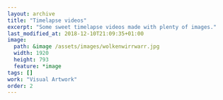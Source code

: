 ```yaml
---
layout: archive
title: "Timelapse videos"
excerpt: "Some sweet timelapse videos made with plenty of images."
last_modified_at: 2018-12-10T21:09:35+01:00
image: 
  path: &image /assets/images/wolkenwirrwarr.jpg
  width: 1920
  height: 793
  feature: *image
tags: []
work: "Visual Artwork"
order: 2
---
```

